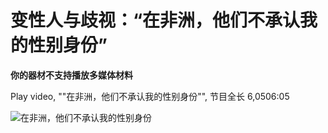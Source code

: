# 变性人与歧视：“在非洲，他们不承认我的性别身份”

**你的器材不支持播放多媒体材料**

Play video, ""在非洲，他们不承认我的性别身份"", 节目全长 6,0506:05

![在非洲，他们不承认我的性别身份](https://ichef.bbci.co.uk/images/ic/512xn/p08w4f68.jpg.webp)
